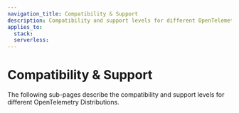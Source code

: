 ```yaml
---
navigation_title: Compatibility & Support
description: Compatibility and support levels for different OpenTelemetry Distributions.
applies_to:
  stack:
  serverless:
---
```


# Compatibility & Support

The following sub-pages describe the compatibility and support levels for different OpenTelemetry Distributions.